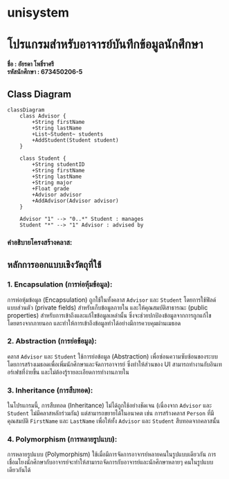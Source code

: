 # unisystem
 
# โปรแกรมสำหรับอาจารย์บันทึกข้อมูลนักศึกษา

**ชื่อ : อัยรดา โพธิ์ราศรี**  
**รหัสนักศึกษา : 673450206-5**

## Class Diagram

```mermaid
classDiagram
    class Advisor {
        +String firstName
        +String lastName
        +List~Student~ students
        +AddStudent(Student student)
    }

    class Student {
        +String studentID
        +String firstName
        +String lastName
        +String major
        +Float grade
        +Advisor advisor
        +AddAdvisor(Advisor advisor)
    }

    Advisor "1" --> "0..*" Student : manages
    Student "*" --> "1" Advisor : advised by
```

### คำอธิบายโครงสร้างคลาส:
## หลักการออกแบบเชิงวัตถุที่ใช้

### 1. **Encapsulation (การห่อหุ้มข้อมูล)**:
การห่อหุ้มข้อมูล (Encapsulation) ถูกใช้ในทั้งคลาส `Advisor` และ `Student` โดยการใช้ฟิลด์แบบส่วนตัว (private fields) สำหรับเก็บข้อมูลภายใน และให้คุณสมบัติสาธารณะ (public properties) สำหรับการเข้าถึงและแก้ไขข้อมูลเหล่านั้น ซึ่งจะช่วยปกป้องข้อมูลจากการถูกแก้ไขโดยตรงจากภายนอก และทำให้การเข้าถึงข้อมูลทำได้อย่างมีการควบคุมผ่านเมธอด

### 2. **Abstraction (การย่อข้อมูล)**:
คลาส `Advisor` และ `Student` ใช้การย่อข้อมูล (Abstraction) เพื่อซ่อนความซับซ้อนของระบบ โดยการสร้างเมธอดเพื่อเพิ่มนักศึกษาและจัดการอาจารย์ ซึ่งทำให้ส่วนของ UI สามารถทำงานกับอินเทอร์เฟซที่ง่ายขึ้น และไม่ต้องรู้รายละเอียดการทำงานภายใน

### 3. **Inheritance (การสืบทอด)**:
ในโปรแกรมนี้, การสืบทอด (Inheritance) ไม่ได้ถูกใช้อย่างชัดเจน (เนื่องจาก `Advisor` และ `Student` ไม่มีคลาสหลักร่วมกัน) แต่สามารถขยายได้ในอนาคต เช่น การสร้างคลาส `Person` ที่มีคุณสมบัติ `FirstName` และ `LastName` เพื่อให้ทั้ง `Advisor` และ `Student` สืบทอดจากคลาสนั้น

### 4. **Polymorphism (การหลายรูปแบบ)**:
การหลายรูปแบบ (Polymorphism) ใช้เมื่อมีการจัดการอาจารย์หลายคนในรูปแบบเดียวกัน การเชื่อมโยงนักศึกษากับอาจารย์จะทำให้สามารถจัดการกับอาจารย์และนักศึกษาหลายๆ คนในรูปแบบเดียวกันได้
